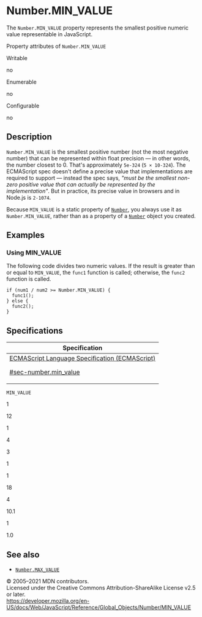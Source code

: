 # Number.MIN_VALUE

The `Number.MIN_VALUE` property represents the smallest positive numeric value representable in JavaScript.

Property attributes of `Number.MIN_VALUE`

Writable

no

Enumerable

no

Configurable

no

## Description

`Number.MIN_VALUE` is the smallest positive number (not the most negative number) that can be represented within float precision — in other words, the number closest to 0. That's approximately `5e-324` (`5 × 10-324`). The ECMAScript spec doesn't define a precise value that implementations are required to support — instead the spec says, _"must be the smallest non-zero positive value that can actually be represented by the implementation"_. But in practice, its precise value in browsers and in Node.js is `2-1074`.

Because `MIN_VALUE` is a static property of [`Number`](../number), you always use it as `Number.MIN_VALUE`, rather than as a property of a [`Number`](../number) object you created.

## Examples

### Using MIN_VALUE

The following code divides two numeric values. If the result is greater than or equal to `MIN_VALUE`, the `func1` function is called; otherwise, the `func2` function is called.

    if (num1 / num2 >= Number.MIN_VALUE) {
      func1();
    } else {
      func2();
    }

## Specifications

<table><thead><tr class="header"><th>Specification</th></tr></thead><tbody><tr class="odd"><td><a href="https://tc39.es/ecma262/#sec-number.min_value">ECMAScript Language Specification (ECMAScript) 
<br/>

<span class="small">#sec-number.min_value</span></a></td></tr></tbody></table>

`MIN_VALUE`

1

12

1

4

3

1

1

18

4

10.1

1

1.0

## See also

-   [`Number.MAX_VALUE`](max_value)

© 2005–2021 MDN contributors.  
Licensed under the Creative Commons Attribution-ShareAlike License v2.5 or later.  
<a href="https://developer.mozilla.org/en-US/docs/Web/JavaScript/Reference/Global_Objects/Number/MIN_VALUE" class="_attribution-link">https://developer.mozilla.org/en-US/docs/Web/JavaScript/Reference/Global_Objects/Number/MIN_VALUE</a>
